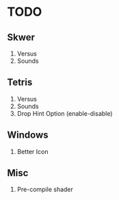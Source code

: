 # TODO

## Skwer

1. Versus
2. Sounds

## Tetris

1. Versus
2. Sounds
3. Drop Hint Option (enable-disable)

## Windows

1. Better Icon

## Misc

1. Pre-compile shader
